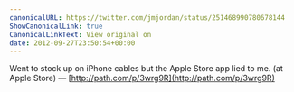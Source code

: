 ```yaml
---
canonicalURL: https://twitter.com/jmjordan/status/251468990780678144
ShowCanonicalLink: true
CanonicalLinkText: View original on
date: 2012-09-27T23:50:54+00:00
---
```

Went to stock up on iPhone cables but the Apple Store app lied to me. (at Apple Store) — [http://path.com/p/3wrg9R](http://path.com/p/3wrg9R)